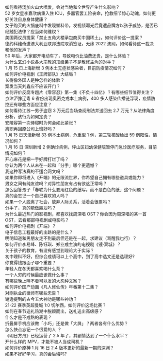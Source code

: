 如何看待汤加火山大喷发，会对当地和全世界产生什么影响？  
52 岁女星李嘉欣病重入住 ICU，多器官罢工险丧命，抢救细节惊心动魄，如何更好关注自身身体健康？  
女子购买的火锅底料中发现塑料带，发视频曝光后竟遭品牌方以孩子威胁，是否已经触犯法律？应当如何维权？  
美国两议员提案「禁止五角大楼承包商买中国稀土」，如何评价这一提案？  
德约科维奇遭澳大利亚联邦法院取消签证，无缘 2022 澳网，如何看待这一裁决和他的发声？  
50 年后，大家都开电动车了，导致电价比油费还贵，是什么体验？  
为什么玄幻小说各大宗教的顶级弟子不是散修主角的对手？  
1 月 15 日上海新增 3 例本土无症状感染者，目前防疫情况如何？  
如何评价电视剧《王牌部队》大结局？  
长得像外国人是种怎样的体验？  
案发当天刘鑫应不应该开门？  
如何评价反腐专题片《零容忍》第一集《不负十四亿》？有哪些细节值得关注？  
京津沪豫辽粤 6 省份出现奥密克戎本土病例，400 多人感染传播链浮现，疫情防控还有哪些方面应注意？  
如何看待江苏一男子盗窃 3 万元后当场查阅刑法并送回去 2.7 万元？从法律角度分析，该行为如何定责？  
安陵容第一次侍寝时为何会如此紧张？  
离职再回原公司上班好吗？  
1 月 15 日天津新增 33 例本土病例，危重型 1 例，第三轮核酸检出 59 例阳性，情况如何？  
1 月 16 日 深圳新增 2 例确诊病例，坪山区妇幼保健院暂停门急诊医疗服务，目前情况如何？  
开心麻花是把一手好牌打烂了吗？  
你认为两个人从未在一起和「分手」哪个更遗憾？  
我这种写法真的不适合网文吗？  
如果你即将进入《开端》的无限流世界，你希望自己拥有哪些道具或能力？  
男女之间有纯友谊吗？对异性朋友有占有欲这正常吗？  
怎么回答孩子「春联为什么要用红色的纸写，而不是白色的纸」这个问题？  
真的会忘记一个自己喜欢的人吗？  
如果一个人脱离了社会，放弃人际关系，活着会很累吗？  
分手了，真的能做朋友吗？  
为什么最近热门的影视剧，都喜欢找周深唱 OST？你会因为周深唱的某一首 OST，去看那部电视剧或电影吗？  
如何评价电视剧《开端》？  
电子信息工程最好的出路的是什么？  
明明知道和男朋友走不到最后但还是在一起，求建议（骂醒我也行）？  
如何评价李易峰、陈钰琪、郑业成主演的电视剧《镜·双城》？  
关于孩子的教育，有没有感觉到理论大于实际？  
初中理科不好，但综合成绩可以上个高中，到了高中选文还是选理好?  
你觉得钱跟面子哪个重要？  
年轻人在冬天都喜欢喝什么茶？  
一个人穷的时候最应该做什么事？  
有哪些晚上睡不着可以发的大怨种文案？  
如何评价国产动画《凡人修仙传》年番第十二集？  
对刚执业的律师有哪些忠告？  
谢逊提到的古今五大神功是哪些神功？  
21-22 赛季英超曼城 1:0 切尔西，如何评价这场比赛？  
如何在春节送礼热潮中脱颖而出，送礼送出高级感？  
什么才是不成熟的表现？  
折叠屏手机应该做「小巧」还是做「大屏」？两者各有什么优势？  
怎么快点忘记一个很爱的人 ？  
《明日方舟》已经运营了 2.5 年了，其剧情达到了一个什么水平？  
开什么样的 MPV，才能不被人当成司机？  
如何评价原神 1 月 16 日 2.4 版本更新的最新一期的深渊？  
如果不好好学习，真的会后悔吗?  

